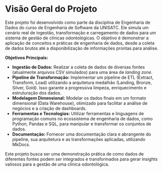# Visão Geral do Projeto

Este projeto foi desenvolvido como parte da disciplina de Engenharia de Dados do curso de Engenharia de Software da UNISATC. Ele simula um cenário real de ingestão, transformação e carregamento de dados para um sistema de gestão de clínicas odontológicas. O objetivo é demonstrar a aplicação de conceitos e práticas de engenharia de dados, desde a coleta de dados brutos até a disponibilização de informações prontas para análise.

**Objetivos Principais:**

* **Ingestão de Dados:** Realizar a coleta de dados de diversas fontes (atualmente arquivos CSV simulados) para uma área de *landing zone*.
* **Pipeline de Transformação:** Implementar um pipeline de ETL (Extract, Transform, Load) utilizando a arquitetura medalhão (Landing, Bronze, Silver, Gold). Isso garante a progressiva limpeza, enriquecimento e estruturação dos dados.
* **Modelagem Dimensional:** Modelar os dados finais em um formato dimensional (Data Warehouse), otimizado para facilitar a análise de negócios e a criação de dashboards.
* **Ferramentas e Tecnologias:** Utilizar ferramentas e linguagens de programação comuns no ecossistema de engenharia de dados, como Python, Pandas e SQL, para manipular e transformar os conjuntos de dados.
* **Documentação:** Fornecer uma documentação clara e abrangente do pipeline, sua arquitetura e as transformações aplicadas, utilizando MkDocs.

Este projeto busca ser uma demonstração prática de como dados de diferentes fontes podem ser integrados e transformados para gerar insights valiosos para a gestão de uma clínica odontológica.
